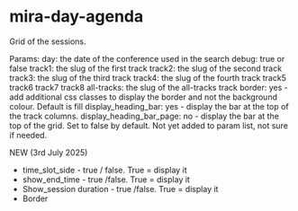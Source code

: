 # mira-day-agenda
Grid of the sessions. 

  Params:
  day: the date of the conference used in the search
  debug: true or false
  track1: the slug of the first track
  track2: the slug of the second track
  track3: the slug of the third track
  track4: the slug of the fourth track
  track5
  track6
  track7
  track8
  all-tracks: the slug of the all-tracks track
  border: yes - add additional css classes to display the border and not the background colour. Default is fill
  display_heading_bar: yes - display the bar at the top of the track columns. 
  display_heading_bar_page: no - display the bar at the top of the grid. Set to false by default. Not yet added to param list, not sure if needed.
  
  NEW (3rd July 2025)
  - time_slot_side - true / false. True = display it
   - show_end_time - true /false. True = display it
   - Show_session duration - true /false. True = display it
   - Border 